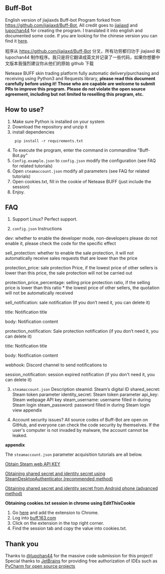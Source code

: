## Buff-Bot
English version of jiajiaxds Buff-bot
Program forked from https://github.com/jiajiaxd/Buff-Bot, All credit goes to [jiajiaxd](https://github.com/jiajiaxd) and [lupochan44](https://github.com/lupohan44) for creating the program. I translated it into english and documented some code. If you are looking for the chinese version you can find it [here](https://github.com/jiajiaxd/Buff-Bot).

程序从 https://github.com/jiajiaxd/Buff-Bot 分叉，所有功劳都归功于 jiajiaxd 和 lupochan44 制作程序。我只是将它翻译成英文并记录了一些代码，如果你想要中文版本我强烈建议你从他们的原始 github 下载


Netease BUFF  skin trading platform fully automatic delivery/purchasing and receiving using Python3 and Requests library,
**please read this document carefully before using it!**
**Those who are capable are welcome to submit PRs to improve this program.**
**Please do not violate the open source agreement, including but not limited to reselling this program, etc.**

## How to use?
1. Make sure Python is installed on your system
2. Download the repository and unzip it
3. install dependencies
   ```
    pip install -r requirements.txt
    ```
4. To execute the program, enter the command in commandline "Buff-Bot.py"
5. `Config.example.json` to `config.json` modify the configuration (see FAQ for related tutorials)
6. Open `steamaccount.json` modify all parameters (see FAQ for related tutorials)
7. Open cookies.txt, fill in the cookie of Netease BUFF (just include the session)
8. Enjoy.
## FAQ
1. Support Linux?
Perfect support.

2. `config.json` Instructions

dev: whether to enable the developer mode, non-developers please do not enable it, please check the code for the specific effect

sell_protection: whether to enable the sale protection, it will not automatically receive sales requests that are lower than the price

protection_price: sale protection Price, if the lowest price of other sellers is lower than this price, the sale protection will not be carried out

protection_price_percentage: selling price protection ratio, if the selling price is lower than this ratio * the lowest price of other sellers, the quotation will not be automatically received

sell_notification: sale notification (If you don’t need it, you can delete it)

title: Notification title

body: Notification content

protection_notification: Sale protection notification (if you don’t need it, you can delete it)

title: Notification title

body: Notification content

webhook: Discord channel to send notifications to

session_notification: session expired notification (if you don't need it, you can delete it)

3. `steamaccount.json` Description
steamid: Steam’s digital ID
shared_secret: Steam token parameter
identity_secret: Steam token parameter 
api_key: Steam webpage API key
steam_username: username filled in during Steam login 
steam_password: password filled in during Steam login
view appendix

4. Account security issues?
All source codes of Buff-Bot are open on GitHub, and everyone can check the code security by themselves.
If the user's computer is not invaded by malware, the account cannot be leaked.

**appendix**

The `steamaccount.json` parameter acquisition tutorials are all below.

[Obtain Steam web API KEY](http://steamcommunity.com/dev/apikey)

[Obtaining shared secret and identity secret using SteamDesktopAuthenticator (recommended method)](https://www.youtube.com/watch?v=JjdOJVSZ9Mo)

[Obtaining shared secret and identity secret from Android phone (advanced method)](https://www.reddit.com/r/Bitwarden/comments/zkr5w5/guide_extracting_steam_guard_totp_secrets_from/)

**Obtaining cookies.txt session in chrome using EditThisCookie**
1. Go [here](https://chrome.google.com/webstore/detail/editthiscookie/fngmhnnpilhplaeedifhccceomclgfbg?hl=en) and add the extension to Chrome.
2. Log into [buff.163.com](https://buff.163.com/)
3. Click on the extension in the top right corner.
4. Find the session tab and copy the value into cookies.txt.

## Thank you
Thanks to [@lupohan44](https://github.com/lupohan44) for the massive code submission for this project!
Special thanks to [JetBrains](https://www.jetbrains.com/) for providing free authorization of IDEs such as [PyCharm for open source projects](https://www.jetbrains.com/pycharm/)
